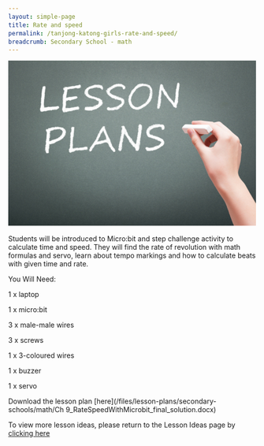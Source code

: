 ```yaml
---
layout: simple-page
title: Rate and speed
permalink: /tanjong-katong-girls-rate-and-speed/
breadcrumb: Secondary School - math
---
```


![anything](/images/in-schools/digital-maker/lesson-plans/generic-lesson-plan.jpg)

Students will be introduced to Micro:bit and step challenge activity to calculate time and speed. They will find the rate of revolution with math formulas and servo, learn about tempo markings and how to calculate beats with given time and rate. 

You Will Need:

1 x laptop

1 x micro:bit

3 x male-male wires

3 x screws

1 x 3-coloured wires

1 x buzzer

1 x servo


Download the lesson plan [here](/files/lesson-plans/secondary-schools/math/Ch 9_RateSpeedWithMicrobit_final_solution.docx)

To view more lesson ideas, please return to the Lesson Ideas page by [clicking here](/in-schools/digital-maker/lesson-ideas-secondary/)
